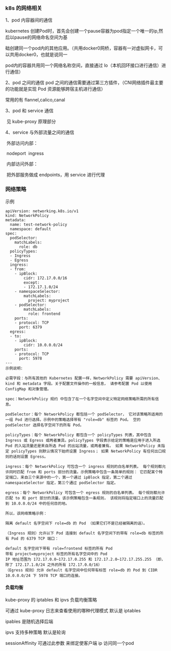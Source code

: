 ### k8s 的网络相关

1、pod 内容器间的通信

kubernetes 创建Pod时，首先会创建一个pause容器为pod指定一个唯一的ip,然后以pause的网络命名空间为基

础创建同一个pod内的其他应用。（共用docker0网桥，容器有一对虚拟网卡，可以共用docker0，也就是说同一

pod内的容器共用同一个网络名称空间，直接通过 lo（本机回环接口进行通信）进行通信）

2、pod 之间的通信
pod 之间的通信需要通过第三方插件，（CNI网络插件最主要的功能就是实现 Pod 资源能够跨宿主机进行通信）

常用的有 flannel,calico,canal

3、pod 和 service 通信

​	见 kube-proxy 原理部分

4、service 与外部流量之间的通信

​	外部访问内部：

​		nodeport
​		ingress

​	内部访问外部：

​		把外部服务做成 endpoints，用 service 进行代理

###  网络策略

示例

```
apiVersion: networking.k8s.io/v1
kind: NetworkPolicy
metadata:
  name: test-network-policy
  namespace: default
spec:
  podSelector:
    matchLabels:
      role: db
  policyTypes:
  - Ingress
  - Egress
  ingress:
  - from:
    - ipBlock:
        cidr: 172.17.0.0/16
        except:
        - 172.17.1.0/24
    - namespaceSelector:
        matchLabels:
          project: myproject
    - podSelector:
        matchLabels:
          role: frontend
    ports:
    - protocol: TCP
      port: 6379
  egress:
  - to:
    - ipBlock:
        cidr: 10.0.0.0/24
    ports:
    - protocol: TCP
      port: 5978
---
示例说明:

必需字段：与所有其他的 Kubernetes 配置一样，NetworkPolicy 需要 apiVersion、 kind 和 metadata 字段。关于配置文件操作的一般信息， 请参考配置 Pod 以使用 ConfigMap 和对象管理。

spec：NetworkPolicy 规约 中包含了在一个名字空间中定义特定网络策略所需的所有信息。

podSelector：每个 NetworkPolicy 都包括一个 podSelector， 它对该策略所适用的一组 Pod 进行选择。示例中的策略选择带有 "role=db" 标签的 Pod。 空的 podSelector 选择名字空间下的所有 Pod。

policyTypes：每个 NetworkPolicy 都包含一个 policyTypes 列表，其中包含 Ingress 或 Egress 或两者兼具。policyTypes 字段表示给定的策略是应用于进入所选 Pod 的入站流量还是来自所选 Pod 的出站流量，或两者兼有。 如果 NetworkPolicy 未指定 policyTypes 则默认情况下始终设置 Ingress； 如果 NetworkPolicy 有任何出口规则的话则设置 Egress。

ingress：每个 NetworkPolicy 可包含一个 ingress 规则的白名单列表。 每个规则都允许同时匹配 from 和 ports 部分的流量。示例策略中包含一条简单的规则： 它匹配某个特定端口，来自三个来源中的一个，第一个通过 ipBlock 指定，第二个通过 namespaceSelector 指定，第三个通过 podSelector 指定。

egress：每个 NetworkPolicy 可包含一个 egress 规则的白名单列表。 每个规则都允许匹配 to 和 port 部分的流量。该示例策略包含一条规则， 该规则将指定端口上的流量匹配到 10.0.0.0/24 中的任何目的地。

所以，该网络策略示例：

隔离 default 名字空间下 role=db 的 Pod （如果它们不是已经被隔离的话）。

（Ingress 规则）允许以下 Pod 连接到 default 名字空间下的带有 role=db 标签的所有 Pod 的 6379 TCP 端口：

default 名字空间下带有 role=frontend 标签的所有 Pod
带有 project=myproject 标签的所有名字空间中的 Pod
IP 地址范围为 172.17.0.0–172.17.0.255 和 172.17.2.0–172.17.255.255 （即，除了 172.17.1.0/24 之外的所有 172.17.0.0/16）
（Egress 规则）允许 default 名字空间中任何带有标签 role=db 的 Pod 到 CIDR 10.0.0.0/24 下 5978 TCP 端口的连接。
```





#### 负载均衡

kube-proxy 的 iptables 和 ipvs 负载均衡策略

可通过 kube-proxy 日志来查看使用的哪种代理模式 默认是 iptables

ipables 是随机选择后端

ipvs 支持多种策略 默认是轮询

sessionAffinity 可通过此参数 来绑定使客户端 ip 访问同一个pod